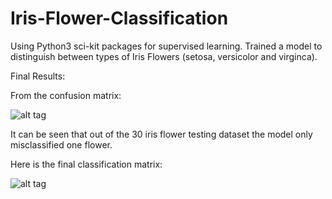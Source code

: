 # Iris-Flower-Classification
Using Python3 sci-kit packages for supervised learning. Trained a model to distinguish between types of Iris Flowers (setosa, versicolor and virginca). 

Final Results:
 
From the confusion matrix:

![alt tag](https://snag.gy/Io8YcJ.jpg)

It can be seen that out of the 30 iris flower testing dataset the model only misclassified one flower. 

Here is the final classification matrix:

![alt tag](https://snag.gy/ixWMaB.jpg)


